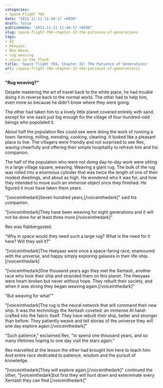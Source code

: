 ```yaml
---
categories:
- Space Flight 704
date: "2011-11-11 11:48:17 +0930"
draft: false
publishdate: "2011-11-11 11:48:17 +0930"
slug: space-flight-704-chapter-32-the-patience-of-generations
tags:
- AI
- Heeyaas
- Rex Havoc
- rug weaving
- voice in the flesh
title: 'Space flight 704, Chapter 32: The Patience of Generations'
url: /space-flight-704-chapter-32-the-patience-of-generations/
---
```

**"Rug weaving?"**

Despite mastering the art of travel back to the white place, he had
trouble doing it in reverse back to the normal world. The other had to
help him, even more so because he didn't know where they were going.

The other had taken him to a lovely little planet covered entirely with
sand, except for one oasis just big enough for the village of
four-hundred-odd beings who populated it.

About half the population Rex could see were doing the work of running a
town: farming, milling, mending, cooking, cleaning. It looked like a
pleasant place to live. The villagers were friendly and not surprised to
see Rex, waving cheerfully and offering their simple hospitality to
refresh him and his companion.

The half of the population who were not doing day-to-day work were
sitting in a large village square, weaving. Weaving a giant rug. The
bulk of the rug was rolled into a enormous cylinder that was twice the
length of one of their modest dwellings, and about as high. He wondered
who it was for, and how they intended to move such an immense object
once they finished. He figured it must have taken them years.

"\[voiceinthedark\]Seven hundred years,\[/voiceinthedark\]" said his
companion.

"\[voiceinthedark\]They have been weaving for eight generations and it
will not be done for at least three more.\[/voiceinthedark\]"

Rex was flabbergasted.

"Why in space would they need such a large rug? What is the need for it
here? Will they sell it?"

"\[voiceinthedark\]The Heeyaas were once a space-faring race, enamoured
with the universe, and happy simply exploring galaxies in their
life-ship.\[/voiceinthedark\]

"\[voiceinthedark\]One thousand years ago they met the Xentash, another
race who took their ship and stranded them on this planet. The Heeyaas
were heart-broken but never without hope. They rebuilt their society,
and when it was strong they began weaving again.\[/voiceinthedark\]"

"But weaving for what""

"\[voiceinthedark\]The rug is the neural network that will command their
new ship. It was the technology the Xentash coveted: an immense AI
hand-crafted into the fabric itself. They have rebuilt their ship,
better and stronger than before. They patiently weave and tell stories
of the universe they will one day explore again.\[/voiceinthedark\]"

"Such patience," exclaimed Rex, "to spend one thousand years, and so
many lifetimes hoping to one day visit the stars again."

Rex marvelled at the lesson the other had brought him here to teach him.
And entire race dedicated to patience, wisdom and the pursuit of
knowledge.

"\[voiceinthedark\]They will explore again,\[/voiceinthedark\]"
continued the other, "\[voiceinthedark\]but first they will hunt down
and exterminate every Xentash they can find.\[/voiceinthedark\]"